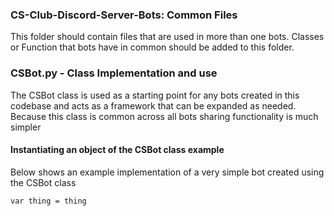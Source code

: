 ### CS-Club-Discord-Server-Bots: Common Files

This folder should contain files that are used in more than one bots.
Classes or Function that bots have in common should be added to this folder.

### CSBot.py - Class Implementation and use

The CSBot class is used as a starting point for any bots created in this codebase and acts as a framework that can be expanded as needed. Because this class is common across all bots sharing functionality is much simpler

#### Instantiating an object of the CSBot class example

Below shows an example implementation of a very simple bot created using the CSBot class

```python-repl
var thing = thing
```
